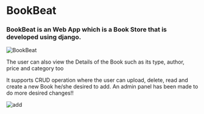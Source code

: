 <h1> BookBeat </h1>

<h3>BookBeat is an  Web App which is a Book Store that is developed using django.</h3>


![BookBeat](https://user-images.githubusercontent.com/76864645/129351592-d0bccf0d-329d-4803-8100-978b3f7073ef.jpg)

The user can also view the Details of the Book such as its type, author, price and category too

It supports CRUD operation where the user can upload, delete, read and create a new Book he/she desired to add.
An admin panel has been made to do more desired changes!!

![add](https://user-images.githubusercontent.com/76864645/129352481-c91df19c-9b2f-4e7a-ba8a-b0066b50e88c.png)





